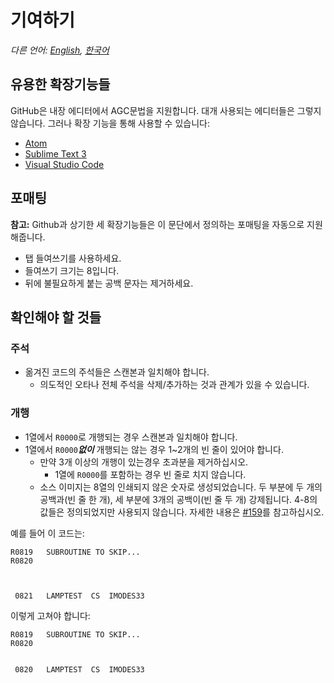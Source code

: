 # 기여하기
*다른 언어: [English][EN_US], [한국어][KO_KR]*

## 유용한 확장기능들
GitHub은 내장 에디터에서 AGC문법을 지원합니다.
대개 사용되는 에디터들은 그렇지 않습니다. 그러나 확장 기능을 통해 사용할 수 있습니다:
- [Atom][5]
- [Sublime Text 3][4]
- [Visual Studio Code][3]

## 포매팅
**참고:** Github과 상기한 세 확장기능들은 이 문단에서 정의하는 포매팅을 자동으로 지원해줍니다.

- 탭 들여쓰기를 사용하세요.
- 들여쓰기 크기는 8입니다.
- 뒤에 불필요하게 붙는 공백 문자는 제거하세요.

## 확인해야 할 것들
### 주석
- 옮겨진 코드의 주석들은 스캔본과 일치해야 합니다.
  - 의도적인 오타나 전체 주석을 삭제/추가하는 것과 관계가 있을 수 있습니다.

### 개행
- 1열에서 `R0000`로 개행되는 경우 스캔본과 일치해야 합니다.
- 1열에서 `R0000`*__없이__* 개행되는 않는 경우 1~2개의 빈 줄이 있어야 합니다.
  - 만약 3개 이상의 개행이 있는경우 초과분을 제거하십시오.
    - 1열에 `R0000`를 포함하는 경우 빈 줄로 치지 않습니다.
  - 소스 이미지는 8열의 인쇄되지 않은 숫자로 생성되었습니다.
  두 부분에 두 개의 공백과(빈 줄 한 개), 세 부분에 3개의 공백이(빈 줄 두 개) 강제됩니다. 
  4-8의 값들은 정의되었지만 사용되지 않습니다. 자세한 내용은 [#159][7]를 참고하십시오.
  
예를 들어 이 코드는:
```plain
R0819   SUBROUTINE TO SKIP...
R0820



 0821   LAMPTEST  CS  IMODES33
```
이렇게 고쳐야 합니다:
```plain
R0819   SUBROUTINE TO SKIP...
R0820


 0820   LAMPTEST  CS  IMODES33
```

[0]:https://github.com/chrislgarry/Apollo-11/pull/new/master
[1]:http://www.ibiblio.org/apollo/ScansForConversion/Luminary099/
[2]:http://www.ibiblio.org/apollo/ScansForConversion/Comanche055/
[3]:https://github.com/wopian/agc-assembly
[4]:https://github.com/jimlawton/AGC-Assembly
[5]:https://github.com/Alhadis/language-agc
[6]:https://github.com/wopian/agc-assembly#user-settings
[7]:https://github.com/chrislgarry/Apollo-11/issues/159
[EN_US]:CONTRIBUTING.md
[KO_KR]:CONTRIBUTING.ko_kr.md

